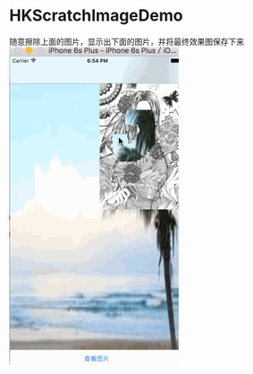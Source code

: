 # HKScratchImageDemo
随意擦除上面的图片，显示出下面的图片，并将最终效果图保存下来
![image](https://github.com/clairehu7/HKScratchImageDemo/blob/master/HKScratchImageDemo.gif)
